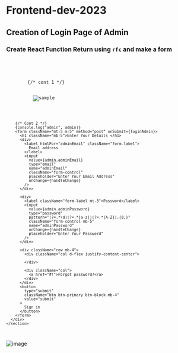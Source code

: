 # Frontend-dev-2023

## Creation of Login Page of Admin 

### Create React Function Return using `rfc` and make a form

<code>
<section className="vh-80">
      <div className="d-flex flex-row justify-content-around">
        {/* cont 1 */}
        <div className="m-0 p-0">
          <img
            src="https://mdbcdn.b-cdn.net/img/Photos/new-templates/bootstrap-login-form/draw2.webp"
            className="image-fluid"
            alt="sample"
          />
        </div>

        {/* Cont 2 */}
        {console.log("admin", admin)}
        <form className="mt-5 m-5" method="post" onSubmit={loginAdmin}>
          <h1 className="mb-5">Enter Your Details </h1>
          <div>
            <label htmlFor="adminEmail" className="form-label">
              Email address
            </label>
            <input
              value={admin.adminEmail}
              type="email"
              name="adminEmail"
              className="form-control"
              placeholder="Enter Your Email Address"
              onChange={handleChange}
            />
          </div>

          <div>
            <label className="form-label mt-3">Password</label>
            <input
              value={admin.adminPassword}
              type="password"
              pattern="(?=.*\d)(?=.*[a-z])(?=.*[A-Z]).{8,}"
              className="form-control mb-5"
              name="adminPassword"
              onChange={handleChange}
              placeholder="Enter Your Password"
            />
          </div>

          <div className="row mb-4">
            <div className="col d-flex justify-content-center">
              
            </div>

            <div className="col">
              <a href="#!">Forgot password?</a>
            </div>
          </div>
          <button
            type="submit"
            className="btn btn-primary btn-block mb-4"
            value="submit"
          >
            Sign in
          </button>
        </form>
      </div>
    </section>

</code>

![image](https://user-images.githubusercontent.com/88712571/222626881-08b48138-1525-4f1e-a879-51a59858ca32.png)
